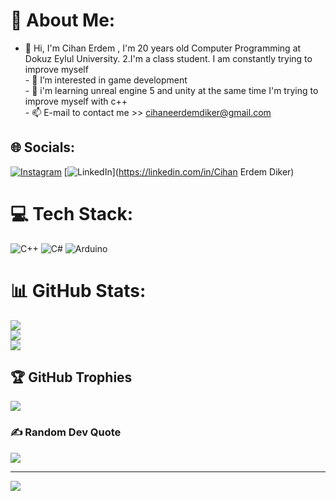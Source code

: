 # 💫 About Me:
- 👋 Hi, I'm Cihan Erdem , I'm 20 years old Computer Programming at Dokuz Eylul University. 2.I'm a class student. I am constantly trying to improve myself<br>- 👀 I’m interested in game development<br>- 🌱 i'm learning unreal engine 5 and unity at the same time I'm trying to improve myself with c++<br>- 📫 E-mail to contact me >> cihaneerdemdiker@gmail.com


## 🌐 Socials:
[![Instagram](https://img.shields.io/badge/Instagram-%23E4405F.svg?logo=Instagram&logoColor=white)](https://instagram.com/_cihan__35) [![LinkedIn](https://img.shields.io/badge/LinkedIn-%230077B5.svg?logo=linkedin&logoColor=white)](https://linkedin.com/in/Cihan Erdem Diker) 

# 💻 Tech Stack:
![C++](https://img.shields.io/badge/c++-%2300599C.svg?style=for-the-badge&logo=c%2B%2B&logoColor=white) ![C#](https://img.shields.io/badge/c%23-%23239120.svg?style=for-the-badge&logo=c-sharp&logoColor=white)  ![Arduino](https://img.shields.io/badge/-Arduino-00979D?style=for-the-badge&logo=Arduino&logoColor=white)
# 📊 GitHub Stats:
![](https://github-readme-stats.vercel.app/api?username=CihanErdem355&theme=prussian&hide_border=false&include_all_commits=false&count_private=false)<br/>
![](https://github-readme-streak-stats.herokuapp.com/?user=CihanErdem355&theme=prussian&hide_border=false)<br/>
![](https://github-readme-stats.vercel.app/api/top-langs/?username=CihanErdem355&theme=prussian&hide_border=false&include_all_commits=false&count_private=false&layout=compact)

## 🏆 GitHub Trophies
![](https://github-profile-trophy.vercel.app/?username=CihanErdem355&theme=radical&no-frame=false&no-bg=true&margin-w=4)

### ✍️ Random Dev Quote
![](https://quotes-github-readme.vercel.app/api?type=horizontal&theme=radical)

---
[![](https://visitcount.itsvg.in/api?id=CihanErdem355&icon=0&color=0)](https://visitcount.itsvg.in)

<!-- Proudly created with GPRM ( https://gprm.itsvg.in ) -->
